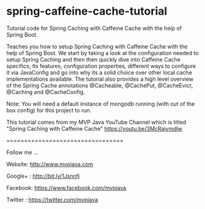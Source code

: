 # spring-caffeine-cache-tutorial
Tutorial code for Spring Caching with Caffeine Cache with the help of Spring Boot.

Teaches you how to setup Spring Caching with Caffeine Cache with the help of Spring Boot.
We start by taking a look at the configuration needed to setup Spring Caching
and then then quickly dive into Caffeine Cache specifics; Its features, configuration
properties, different ways to configure it via JavaConfig and go into
why its a solid choice over other local cache implementations available.
The tutorial also provides a high level overview of the 
Spring Cache annotations @Cacheable, @CachePut, @CacheEvict, @Caching and @CacheConfig.

Note: You will need a default instance of mongodb running (with out of the box config)
for this project to run.

This tutorial comes from my MVP Java YouTube Channel which is titled "Spring Caching with Caffeine Cache" https://youtu.be/3McRajvmdlw 

=================================

Follow me ...

Website: http://www.mvpjava.com

Google+ : http://bit.ly/1Jsnnfj

Facebook: https://www.facebook.com/mvpjava

Twitter : https://twitter.com/mvpjava
